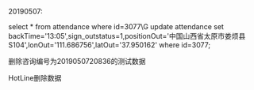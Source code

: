20190507:

select * from attendance where id=3077\G
update attendance set backTime='13:05',sign_outstatus=1,positionOut='中国山西省太原市娄烦县S104',lonOut='111.686756',latOut='37.950162' where id=3077;


删除咨询编号为2019050720836的测试数据

HotLine删除数据